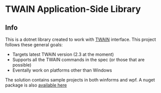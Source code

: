 TWAIN Application-Side Library
==============================

Info
--------------------------------------
This is a dotnet library created to work with [TWAIN](http://twain.org/) interface. 
This project follows these general goals:

* Targets latest TWAIN version (2.3 at the moment)
* Supports all the TWAIN commands in the spec (or those that are possible)
* Eventally work on platforms other than Windows
 
The solution contains sample projects in both winforms and wpf. A nuget package is also
[available here](https://www.nuget.org/packages/ntwain)
